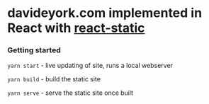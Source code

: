 # davideyork.com implemented in React with [react-static](https://github.com/nozzle/react-static)

### Getting started
`yarn start` - live updating of site, runs a local webserver

`yarn build` - build the static site

`yarn serve` - serve the static site once built